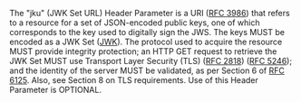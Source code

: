 The "jku" (JWK Set URL) Header Parameter is a URI ([RFC 3986][RFC3986]) that refers to a
resource for a set of JSON-encoded public keys, one of which corresponds to
the key used to digitally sign the JWS. The keys MUST be encoded as a JWK
Set ([JWK][]). The protocol used to acquire the resource MUST provide integrity
protection; an HTTP GET request to retrieve the JWK Set MUST use Transport
Layer Security (TLS) ([RFC 2818][RFC2818]) ([RFC 5246][RFC5246]); and the identity of the server
MUST be validated, as per Section 6 of [RFC 6125][RFC6125]. Also, see Section
8 on TLS requirements. Use of this Header Parameter is OPTIONAL.

[JWK]: https://tools.ietf.org/html/rfc7517
[RFC2818]: https://tools.ietf.org/html/rfc2818
[RFC3986]: https://tools.ietf.org/html/rfc3986
[RFC5246]: https://tools.ietf.org/html/rfc5246
[RFC6125]: https://tools.ietf.org/html/rfc6125
